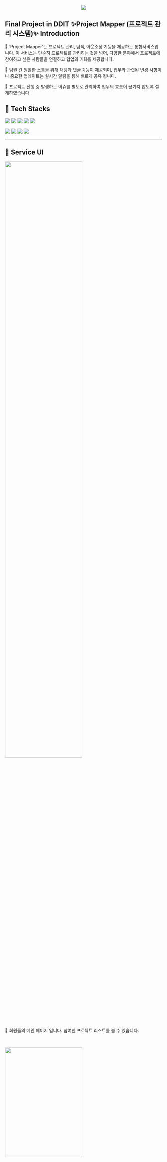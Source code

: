 <div align= "center">
    <img src="https://capsule-render.vercel.app/api?type=waving&color=gradient&height=120&text=FinalProject&animation=twinkling&fontColor=000000&fontSize=50" />
    </div>


    

    
## Final Project in DDIT ✨Project Mapper (프로젝트 관리 시스템)✨ Introduction 
<p>
🔸 ‘Project Mapper’는 프로젝트 관리, 탐색, 아웃소싱 기능을 제공하는 통합서비스입니다. 이 서비스는 단순히 프로젝트를 관리하는 것을 넘어, 다양한 분야에서 프로젝트에 참여하고 싶은 사람들을 연결하고 협업의 기회를 제공합니다. 
 </p>
 <p>
🔸 팀원 간 원활한 소통을 위해 채팅과 댓글 기능이 제공되며, 업무와 관련된 변경 사항이나 중요한 업데이트는 실시간 알림을 통해 빠르게 공유   됩니다.
</p>
<p>
🔸 프로젝트 진행 중 발생하는 이슈를 별도로 관리하여 업무의 흐름이 끊기지 않도록 설계하였습니다
</p>

## 🚀 Tech Stacks

<p>
  <img src="https://img.shields.io/badge/Java-007396?style=for-the-badge&logo=Java&logoColor=white" />
  <img src="https://img.shields.io/badge/Spring Boot-6DB33F?style=for-the-badge&logo=Spring-Boot&logoColor=white" />
  <img src="https://img.shields.io/badge/Apache Tomcat-F8DC75?style=for-the-badge&logo=Apache-Tomcat&logoColor=black" />
  <img src="https://img.shields.io/badge/Oracle-F80000?style=for-the-badge&logo=Oracle&logoColor=white" />
  <img src="https://img.shields.io/badge/JavaScript-F7DF1E?style=for-the-badge&logo=JavaScript&logoColor=black" />
</p>
<p>
  <img src="https://img.shields.io/badge/Bootstrap-7952B3?style=for-the-badge&logo=Bootstrap&logoColor=white" />
  <img src="https://img.shields.io/badge/CSS3-1572B6?style=for-the-badge&logo=CSS3&logoColor=white" />
  <img src="https://img.shields.io/badge/HTML5-E34F26?style=for-the-badge&logo=HTML5&logoColor=white" />
  <img src="https://img.shields.io/badge/jQuery-0769AD?style=for-the-badge&logo=jQuery&logoColor=white" />
</p>

---

## 📌 Service UI

<img src="https://github.com/user-attachments/assets/9176f446-9545-4585-a433-956e6e471beb" width="70%" height="70%"></img>

<br>

🔹 회원들의 메인 페이지 입니다. 참여한 프로젝트 리스트를 볼 수 있습니다.

<br>

<img src="https://github.com/user-attachments/assets/5c8255dc-1ed1-4951-8028-a58e20216881" width="70%" height="30%"></img>

<br>

🔹 구현한 기능 1 : 프로젝트 지원자 상세페이지(채용,미채용,면접날짜 지정) 페이지입니다

<br>

<img src="https://github.com/user-attachments/assets/4baaf8f5-3898-4239-9860-128888cc6a8c" width="70%" height="70%"></img>

<br>

🔹 구현한 기능 2 : 프로젝트에서 초대 (수락,거절)온 페이지입니다.

<br>

<img src="https://github.com/user-attachments/assets/58f8068b-e85a-4b2d-93d4-3eea21e24963" width="70%" height="100%"></img>

<br>

🔹 구현한 기능 3 : 게시글에서 댓글, 대댓글을 작성하는 페이지입니다.

<br>

<img src="https://github.com/user-attachments/assets/90683be7-afea-4966-b8d3-ff1fa4cf24f1" width="70%" height="70%"></img>

<br>

🔹 구현한 기능 4 : 관리자가 볼 수 있는 회원의 상세목록입니다.


<br>
💡 그 외 구현 기능 : 기업회원 가입승인,블랙리스트 및 신고관리, 면접 목록,지원한공고 목록, 공고 신청


<br><br>



## 📊 ERD Design

<br>

<img src="https://github.com/user-attachments/assets/f9988460-4126-44d7-aedd-ddab7755994f" width="70%" height="70%"></img>

<br>

🔹 테이블 개수 : 총 60개


